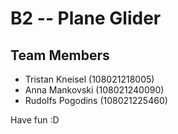 # B2 -- Plane Glider

## Team Members

* Tristan Kneisel (108021218005)
* Anna Mankovski (108021240090)
* Rudolfs Pogodins (108021225460)

Have fun :D
